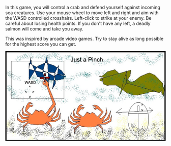 In this game, you will control a crab and defend yourself against incoming sea creatures. Use your mouse wheel to move left and right and aim with the WASD controlled crosshairs. Left-click to strike at your enemy. Be careful about losing health points. If you don't have any left, a deadly salmon will come and take you away.

This was inspired by arcade video games. Try to stay alive as long possible for the highest score you can get.

![alt text](https://raw.githubusercontent.com/thanku-love/just-a-pinch/main/fishpics/wireframe.jpeg)